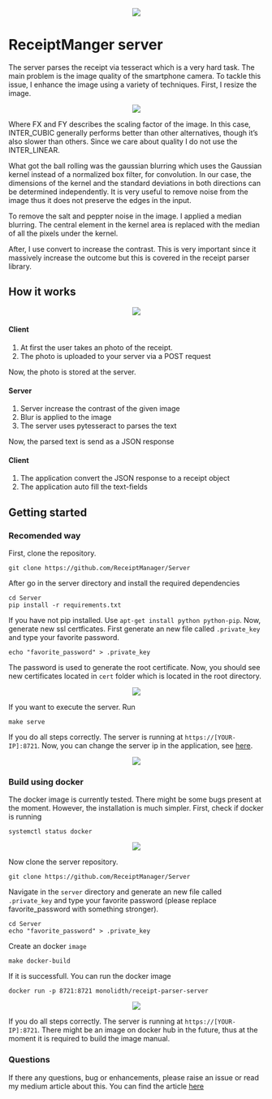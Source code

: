 <p align="center">
<img src="https://miro.medium.com/max/700/1*VfeXSnc08x6BTCbPNPCfIg.jpeg">
</p>

# ReceiptManger server
The server parses the receipt via tesseract which is a very hard task.
The main problem is the image quality of the smartphone camera. 
To tackle this issue, I enhance the image using a variety of techniques. 
First, I resize the image.

<p align="center">
<img src="https://miro.medium.com/max/700/1*bC0DxIy-W0l-mtuesaCe3g.png"></p

Where FX and FY describes the scaling factor of the image.
In this case, INTER_CUBIC generally performs better than other alternatives, though it’s also slower than others. 
Since we care about quality I do not use the INTER_LINEAR.

What got the ball rolling was the gaussian blurring which uses the Gaussian kernel instead of a normalized box filter, for convolution.
In our case, the dimensions of the kernel and the standard deviations in both directions can be determined independently. 
It is very useful to remove noise from the image thus it does not preserve the edges in the input.

To remove the salt and peppter noise in the image. I applied a median blurring. 
The central element in the kernel area is replaced with the median of all the pixels under the kernel.

After, I use convert to increase the contrast. 
This is very important since it massively increase the outcome but this is covered in the receipt parser library.

## How it works

<p align="center">
<img src="https://miro.medium.com/max/647/1*KVZia8odiR2W-b6TOySjsg.png">
</p>

#### Client

1. At first the user takes an photo of the receipt.
2. The photo is uploaded to your server via a POST request

Now, the photo is stored at the server.

#### Server

1. Server increase the contrast of the given image
2. Blur is applied to the image
3. The server uses pytesseract to parses the text

Now, the parsed text is send as a JSON response

#### Client

1. The application convert the JSON response to a receipt object
2. The application auto fill the text-fields

## Getting started
### Recomended way
First, clone the repository.

```
git clone https://github.com/ReceiptManager/Server
```

After go in the server directory and install the required dependencies
```
cd Server
pip install -r requirements.txt
```

If you have not pip installed. Use `apt-get install python python-pip`.
Now, generate new ssl certficates. First generate an new file called `.private_key` and
type your favorite password.
```
echo "favorite_password" > .private_key
```

The password is used to generate the root certificate. Now, you should see new certificates located
in `cert` folder which is located in the root directory.

<p align="center">
<img src="https://i.imgur.com/fZsI0kY.png"></p>

If you want to execute the server. Run
```
make serve
```

If you do all steps correctly. The server is running at `https://[YOUR-IP]:8721`. Now, you can change the
server ip in the application, see [here](https://github.com/ReceiptManager/Application).

<p align="center">
  <img src="https://i.imgur.com/xcwvmYa.png">
</p>

### Build using docker
The docker image is currently tested. There might be some bugs present at the moment. However, the installation is much simpler.
First, check if docker is running
```
systemctl status docker
```

<p align="center">
<img src="https://i.imgur.com/OSqiDh8.png"></p>

Now clone the server repository.
```
git clone https://github.com/ReceiptManager/Server
```

Navigate in the `server` directory and generate an new file called `.private_key` and
type your favorite password (please replace favorite_password with something stronger).
```
cd Server
echo "favorite_password" > .private_key
```

Create an docker `image`
```
make docker-build
```

If it is successfull. You can run the docker image
```
docker run -p 8721:8721 monolidth/receipt-parser-server
```

<p align="center">
  <img src="https://i.imgur.com/xcwvmYa.png">
</p>


If you do all steps correctly. The server is running at `https://[YOUR-IP]:8721`.
There might be an image on docker hub in the future, thus at the moment it is required to build the image manual.

### Questions
If there any questions, bug or enhancements, please raise an issue or read my medium article about this. You can
find the article [here](https://medium.com/swlh/fuzzy-receipt-parser-and-manager-cb614e4eaa6a)
